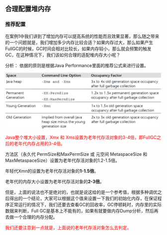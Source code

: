 ## 合理配置堆内存

### 推荐配置

在案例1中我们讲到了增加内存可以提高系统的性能而且效果显著，那么随之带来的一个问题就是，我们增加多少内存比较合适？如果内存过大，那么如果产生FullGC的时候，GC时间会相对比较长，如果内存较小，那么就会频繁的触发GC，在这种情况下，我们该如何合理的适配堆内存大小呢？

分析：
依据的原则是根据Java Performance里面的推荐公式来进行设置。

![](images/1.JVM内存配置.jpeg)

<font color = 'red'>Java整个堆大小设置，Xmx 和 Xms设置为老年代存活对象的3-4倍，即FullGC之后的老年代内存占用的3-4倍。</font>

方法区（永久代 PermSize和MaxPermSize 或 元空间 MetaspaceSize 和MaxMetaspaceSize）设置为老年代存活对象的1.2-1.5倍。

年轻代Xmn的设置为老年代存活对象的**1-1.5倍**。

老年代的内存大小设置为老年代存活对象的**2-3倍**。

但是，上面的说法也不是绝对的，也就是说这给的是一个参考值，根据多种调优之后得出的一个结论，大家可以根据这个值来设置一下我们的初始化内存，在保证程序正常运行的情况下，我们还要去查看GC的回收率，GC停顿耗时，内存里的实际数据来判断，Full GC是基本上不能有的，如果有就要做内存Dump分析，然后再去做一个合理的内存分配。

<font color = 'red'>我们还要注意到一点就是，上面说的老年代存活对象怎么去判定。</font>



 

